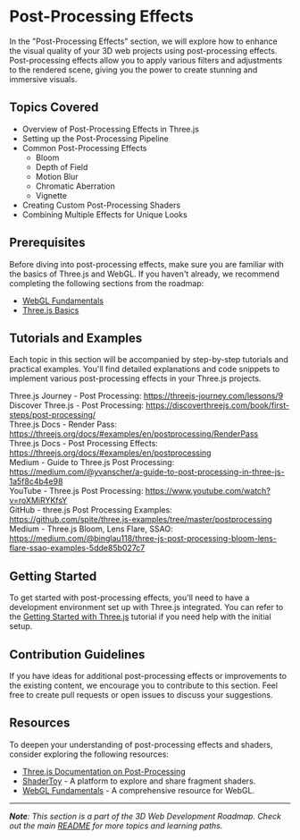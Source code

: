 # Post-Processing Effects

In the "Post-Processing Effects" section, we will explore how to enhance the visual quality of your 3D web projects using post-processing effects. Post-processing effects allow you to apply various filters and adjustments to the rendered scene, giving you the power to create stunning and immersive visuals.

## Topics Covered

- Overview of Post-Processing Effects in Three.js
- Setting up the Post-Processing Pipeline
- Common Post-Processing Effects
  - Bloom
  - Depth of Field
  - Motion Blur
  - Chromatic Aberration
  - Vignette
- Creating Custom Post-Processing Shaders
- Combining Multiple Effects for Unique Looks

## Prerequisites

Before diving into post-processing effects, make sure you are familiar with the basics of Three.js and WebGL. If you haven't already, we recommend completing the following sections from the roadmap:

- [WebGL Fundamentals](../WebGL-Fundamentals)
- [Three.js Basics](../Three.js-Basics)

## Tutorials and Examples

Each topic in this section will be accompanied by step-by-step tutorials and practical examples. You'll find detailed explanations and code snippets to implement various post-processing effects in your Three.js projects.

Three.js Journey - Post Processing: https://threejs-journey.com/lessons/9 <br />
Discover Three.js - Post Processing: https://discoverthreejs.com/book/first-steps/post-processing/ <br />
Three.js Docs - Render Pass: https://threejs.org/docs/#examples/en/postprocessing/RenderPass <br />
Three.js Docs - Post Processing Effects: https://threejs.org/docs/#examples/en/postprocessing <br />
Medium - Guide to Three.js Post Processing: https://medium.com/@yvanscher/a-guide-to-post-processing-in-three-js-1a5f8c4b4e98 <br />
YouTube - Three.js Post Processing: https://www.youtube.com/watch?v=roXMiRYKfsY <br />
GitHub - three.js Post Processing Examples: https://github.com/spite/three.js-examples/tree/master/postprocessing <br />
Medium - Three.js Bloom, Lens Flare, SSAO: https://medium.com/@binglau118/three-js-post-processing-bloom-lens-flare-ssao-examples-5dde85b027c7

## Getting Started

To get started with post-processing effects, you'll need to have a development environment set up with Three.js integrated. You can refer to the [Getting Started with Three.js](../Three.js-Basics/getting-started-with-threejs.md) tutorial if you need help with the initial setup.

## Contribution Guidelines

If you have ideas for additional post-processing effects or improvements to the existing content, we encourage you to contribute to this section. Feel free to create pull requests or open issues to discuss your suggestions.

## Resources

To deepen your understanding of post-processing effects and shaders, consider exploring the following resources:

- [Three.js Documentation on Post-Processing](https://threejs.org/docs/#examples/en/postprocessing/EffectComposer)
- [ShaderToy](https://www.shadertoy.com/) - A platform to explore and share fragment shaders.
- [WebGL Fundamentals](https://webglfundamentals.org/) - A comprehensive resource for WebGL.

---

_**Note**: This section is a part of the 3D Web Development Roadmap. Check out the main [README](../README.md) for more topics and learning paths._
